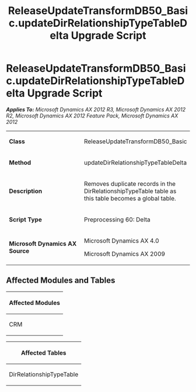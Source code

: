 ﻿---
title: ReleaseUpdateTransformDB50_Basic.updateDirRelationshipTypeTableDelta Upgrade Script
TOCTitle: ReleaseUpdateTransformDB50_Basic.updateDirRelationshipTypeTableDelta Upgrade Script
ms:assetid: 2497ceaf-2c65-49f8-b6b6-02f0af24f4d1
ms:mtpsurl: https://msdn.microsoft.com/en-us/library/JJ684994(v=AX.60)
ms:contentKeyID: 49707196
ms.date: 05/18/2015
mtps_version: v=AX.60
---

# ReleaseUpdateTransformDB50\_Basic.updateDirRelationshipTypeTableDelta Upgrade Script 


_**Applies To:** Microsoft Dynamics AX 2012 R3, Microsoft Dynamics AX 2012 R2, Microsoft Dynamics AX 2012 Feature Pack, Microsoft Dynamics AX 2012_

<table>
<colgroup>
<col style="width: 50%" />
<col style="width: 50%" />
</colgroup>
<tbody>
<tr class="odd">
<td><p><strong>Class</strong></p></td>
<td><p>ReleaseUpdateTransformDB50_Basic</p></td>
</tr>
<tr class="even">
<td><p><strong>Method</strong></p></td>
<td><p>updateDirRelationshipTypeTableDelta</p></td>
</tr>
<tr class="odd">
<td><p><strong>Description</strong></p></td>
<td><p>Removes duplicate records in the DirRelationshipTypeTable table as this table becomes a global table.</p></td>
</tr>
<tr class="even">
<td><p><strong>Script Type</strong></p></td>
<td><p>Preprocessing 60: Delta</p></td>
</tr>
<tr class="odd">
<td><p><strong>Microsoft Dynamics AX Source</strong></p></td>
<td><p>Microsoft Dynamics AX 4.0</p>
<p>Microsoft Dynamics AX 2009</p></td>
</tr>
</tbody>
</table>


## Affected Modules and Tables

<table>
<colgroup>
<col style="width: 100%" />
</colgroup>
<thead>
<tr class="header">
<th><p>Affected Modules</p></th>
</tr>
</thead>
<tbody>
<tr class="odd">
<td><p>CRM</p></td>
</tr>
</tbody>
</table>


<table>
<colgroup>
<col style="width: 100%" />
</colgroup>
<thead>
<tr class="header">
<th><p>Affected Tables</p></th>
</tr>
</thead>
<tbody>
<tr class="odd">
<td><p>DirRelationshipTypeTable</p></td>
</tr>
</tbody>
</table>

  


